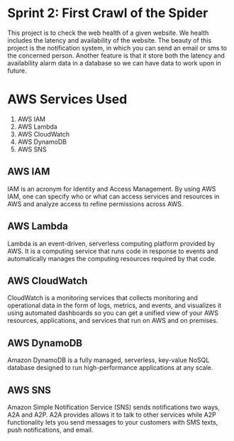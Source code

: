 # Sprint 2: First Crawl of the Spider
This project is to check the web health of a given website. We health includes the latency and availability of the website. The beauty of this project is the notification system, in which you can send an email or sms to the concerned person. 
Another feature is that it store both the latency and availability alarm data in a database so we can have data to work upon in future.

# AWS Services Used
1. AWS IAM
2. AWS Lambda
3. AWS CloudWatch
4. AWS DynamoDB
5. AWS SNS

## AWS IAM
IAM is an acronym for Identity and Access Management. By using AWS IAM, one can specify who or what can access services and resources in AWS and analyze access to refine permissions across AWS.

## AWS Lambda
Lambda is an event-driven, serverless computing platform provided by AWS. It is a computing service that runs code in response to events and automatically manages the computing resources required by that code.

## AWS CloudWatch
CloudWatch is a monitoring services that collects monitoring and operational data in the form of logs, metrics, and events, and visualizes it using automated dashboards so you can get a unified view of your AWS resources, applications, and services that run on AWS and on premises.

## AWS DynamoDB
Amazon DynamoDB is a fully managed, serverless, key-value NoSQL database designed to run high-performance applications at any scale.

## AWS SNS
Amazon Simple Notification Service (SNS) sends notifications two ways, A2A and A2P. A2A provides allows it to talk to other services while A2P functionality lets you send messages to your customers with SMS texts, push notifications, and email. 